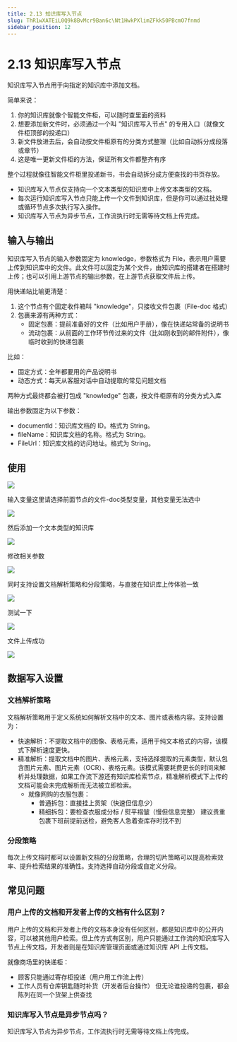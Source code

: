 ```yaml
---
title: 2.13 知识库写入节点
slug: ThR1wXATEiL0Q9k8BvMcr9Ban6c\Nt1HwkPXlimZFkk50PBcmO7fnmd
sidebar_position: 12
---
```



# 2.13 知识库写入节点

知识库写入节点用于向指定的知识库中添加文档。

简单来说：

1. 你的知识库就像个智能文件柜，可以随时查里面的资料
2. 想要添加新文件时，必须通过一个叫 "知识库写入节点" 的专用入口（就像文件柜顶部的投递口）
3. 新文件放进去后，会自动按文件柜原有的分类方式整理（比如自动拆分成段落或章节）
4. 这是唯一更新文件柜的方法，保证所有文件都整齐有序

整个过程就像往智能文件柜里投递新书，书会自动拆分成方便查找的书页存放。

- 知识库写入节点仅支持向一个文本类型的知识库中上传文本类型的文档。
- 每次运行知识库写入节点只能上传一个文件到知识库，但是你可以通过批处理或循环节点多次执行写入操作。
- 知识库写入节点为异步节点，工作流执行时无需等待文档上传完成。

## 输入与输出

知识库写入节点的输入参数固定为 knowledge，参数格式为 File，表示用户需要上传到知识库中的文件。此文件可以固定为某个文件，由知识库的搭建者在搭建时上传；也可以引用上游节点的输出参数，在上游节点获取文件后上传。

用快递站比喻更清楚：

1. 这个节点有个固定收件箱叫 "knowledge"，只接收文件包裹（File-doc 格式）
2. 包裹来源有两种方式：
    - 固定包裹：提前准备好的文件（比如用户手册），像在快递站常备的说明书
    - 流动包裹：从前面的工作环节传过来的文件（比如刚收到的邮件附件），像临时收到的快递包裹

比如：

- 固定方式：全年都要用的产品说明书
- 动态方式：每天从客服对话中自动提取的常见问题文档

两种方式最终都会被打包成 "knowledge" 包裹，按文件柜原有的分类方式入库

输出参数固定为以下参数：

- documentId：知识库文档的 ID。格式为 String。
- fileName：知识库文档的名称。格式为 String。
- FileUrl：知识库文档的访问地址。格式为 String。

## 使用

<img src="/assets/DAfDbdM0EoaXE9xt0aZc045ynJb.png" src-width="1920" src-height="869" align="center"/>

输入变量这里请选择前面节点的文件-doc类型变量，其他变量无法选中

<img src="/assets/U1Z6be68IoCuvCxs51XcG3rjnBM.png" src-width="1920" src-height="869" align="center"/>

然后添加一个文本类型的知识库

<img src="/assets/ZvL3bzehAo5Rq9xJdpWcrCIMnQb.png" src-width="1920" src-height="869" align="center"/>

修改相关参数

<img src="/assets/EB1XbzwhrooMudxgE7AcqBVtnRd.png" src-width="1920" src-height="869" align="center"/>

同时支持设置文档解析策略和分段策略，与直接在知识库上传体验一致

<img src="/assets/Jt4QbzAeMox7rBxjjNZcDTLanMh.png" src-width="1920" src-height="869" align="center"/>

测试一下

<img src="/assets/VgeHbyvlCoGvuyx47swcydkPnEd.png" src-width="1920" src-height="869" align="center"/>

文件上传成功

<img src="/assets/YXgxbEAN6o01e7x66DkckuIInQh.png" src-width="1919" src-height="869" align="center"/>

## 数据写入设置

### 文档解析策略

文档解析策略用于定义系统如何解析文档中的文本、图片或表格内容。支持设置为：

- 快速解析：不提取文档中的图像、表格元素，适用于纯文本格式的内容，该模式下解析速度更快。
- 精准解析：提取文档中的图片、表格元素，支持选择提取的元素类型，默认包含图片元素、图片元素（OCR）、表格元素。该模式需要耗费更长的时间来解析并处理数据，如果工作流下游还有知识库检索节点，精准解析模式下上传的文档可能会未完成解析而无法被立即检索。
    - 就像网购的衣服包裹：
        - 普通拆包：直接挂上货架（快速但信息少）
        - 精细拆包：要检查衣服成分标 / 熨平褶皱（慢但信息完整）
 建议贵重包裹下班前提前送检，避免客人急着查库存时找不到

### 分段策略

每次上传文档时都可以设置新文档的分段策略，合理的切片策略可以提高检索效率、提升检索结果的准确性。支持选择自动分段或自定义分段。

## 常见问题

### 用户上传的文档和开发者上传的文档有什么区别？

用户上传的文档和开发者上传的文档本身没有任何区别，都是知识库中的公开内容，可以被其他用户检索。但上传方式有区别，用户只能通过工作流的知识库写入节点上传文档，开发者则是在知识库管理页面或通过知识库 API 上传文档。

就像商场里的快递柜：

- 顾客只能通过寄存柜投递（用户用工作流上传）
- 工作人员有仓库钥匙随时补货（开发者后台操作）
 但无论谁投递的包裹，都会陈列在同一个货架上供查找

### 知识库写入节点是异步节点吗？

知识库写入节点为异步节点，工作流执行时无需等待文档上传完成。

